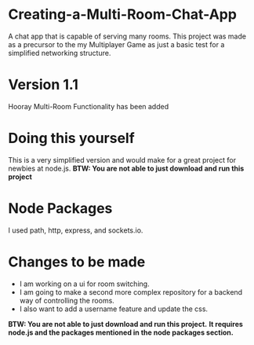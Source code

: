 # Creating-a-Multi-Room-Chat-App
A chat app that is capable of serving many rooms.
This project was made as a precursor to the my Multiplayer Game as just a basic test for a simplified networking structure.

# Version 1.1
Hooray Multi-Room Functionality has been added

# Doing this yourself
This is a very simplified version and would make for a great project for newbies at node.js.
**BTW: You are not able to just download and run this project**

# Node Packages
I used path, http, express, and sockets.io.

# Changes to be made
* I am working on a ui for room switching.
* I am going to make a second more complex repository for a backend way of controlling the rooms.
* I also want to add a username feature and update the css.

**BTW: You are not able to just download and run this project.**
**It requires node.js and the packages mentioned in the node packages section.**
